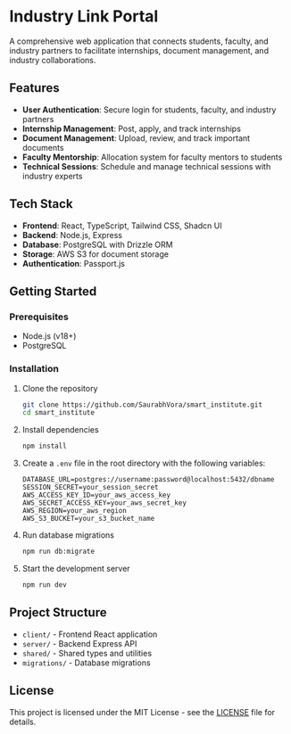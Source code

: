 # Industry Link Portal

A comprehensive web application that connects students, faculty, and industry partners to facilitate internships, document management, and industry collaborations.

## Features

- **User Authentication**: Secure login for students, faculty, and industry partners
- **Internship Management**: Post, apply, and track internships
- **Document Management**: Upload, review, and track important documents
- **Faculty Mentorship**: Allocation system for faculty mentors to students
- **Technical Sessions**: Schedule and manage technical sessions with industry experts

## Tech Stack

- **Frontend**: React, TypeScript, Tailwind CSS, Shadcn UI
- **Backend**: Node.js, Express
- **Database**: PostgreSQL with Drizzle ORM
- **Storage**: AWS S3 for document storage
- **Authentication**: Passport.js

## Getting Started

### Prerequisites

- Node.js (v18+)
- PostgreSQL

### Installation

1. Clone the repository
   ```bash
   git clone https://github.com/SaurabhVora/smart_institute.git
   cd smart_institute
   ```

2. Install dependencies
   ```bash
   npm install
   ```

3. Create a `.env` file in the root directory with the following variables:
   ```
   DATABASE_URL=postgres://username:password@localhost:5432/dbname
   SESSION_SECRET=your_session_secret
   AWS_ACCESS_KEY_ID=your_aws_access_key
   AWS_SECRET_ACCESS_KEY=your_aws_secret_key
   AWS_REGION=your_aws_region
   AWS_S3_BUCKET=your_s3_bucket_name
   ```

4. Run database migrations
   ```bash
   npm run db:migrate
   ```

5. Start the development server
   ```bash
   npm run dev
   ```

## Project Structure

- `client/` - Frontend React application
- `server/` - Backend Express API
- `shared/` - Shared types and utilities
- `migrations/` - Database migrations

## License

This project is licensed under the MIT License - see the [LICENSE](LICENSE) file for details. 